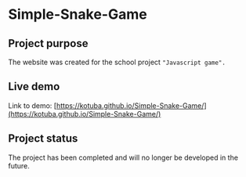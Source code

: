 # Simple-Snake-Game

## Project purpose
The website was created for the school project `"Javascript game".`

## Live demo
Link to demo: [https://kotuba.github.io/Simple-Snake-Game/](https://kotuba.github.io/Simple-Snake-Game/)

## Project status
The project has been completed and will no longer be developed in the future.
